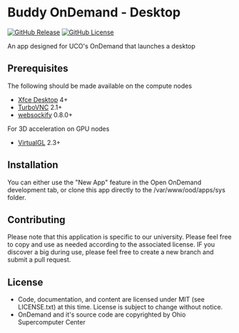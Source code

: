 # Buddy OnDemand - Desktop

[![GitHub Release](https://img.shields.io/github/v/release/UCO-HPC/buddy_desktop?style=flat-square)](https://github.com/UCO-HPC/buddy_desktop/blob/devel/CHANGELOG.md)
[![GitHub License](https://img.shields.io/github/license/UCO-HPC/buddy_desktop?style=flat-square)](https://opensource.org/licenses/MIT)

An app designed for UCO's OnDemand that launches a desktop

## Prerequisites

The following should be made available on the compute nodes

- [Xfce Desktop] 4+
- [TurboVNC] 2.1+
- [websockify] 0.8.0+

For 3D acceleration on GPU nodes
- [VirtualGL] 2.3+

[Xfce Desktop]: https://xfce.org/
[TurboVNC]: http://www.turbovnc.org/
[websockify]: https://github.com/novnc/websockify
[VirtualGL]: http://www.virtualgl.org/

## Installation

You can either use the "New App" feature in the Open OnDemand development tab, or clone this app directly to the /var/www/ood/apps/sys folder. 

## Contributing

Please note that this application is specific to our university. Please feel free to copy and use as needed according to the associated license. IF you discover a big during use, please feel free to create a new branch and submit a pull request. 

## License

* Code, documentation, and content are licensed under MIT (see LICENSE.txt) at this time. License is subject to change without notice. 
* OnDemand and it's source code are copyrighted by Ohio Supercomputer Center

